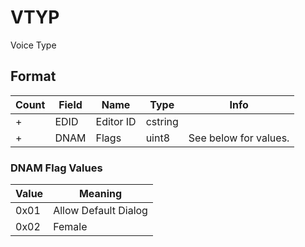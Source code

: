 VTYP
====

Voice Type

## Format

Count | Field | Name | Type | Info
------|-------|------|------|-----
+ | EDID | Editor ID | cstring |
+ | DNAM | Flags | uint8 | See below for values.

### DNAM Flag Values

Value | Meaning
------|--------
0x01 | Allow Default Dialog
0x02 | Female
